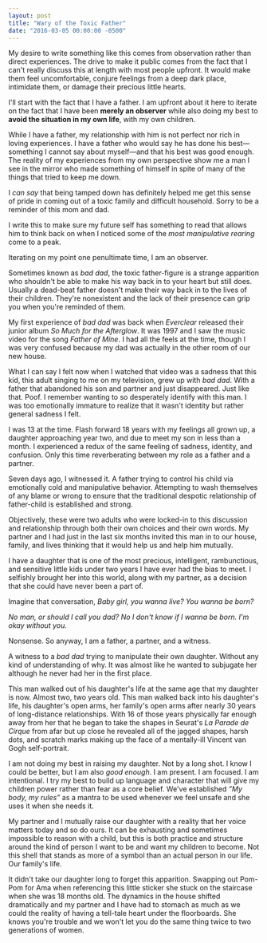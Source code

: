 ```yaml
---
layout: post
title: "Wary of the Toxic Father"
date: "2016-03-05 00:00:00 -0500"
---
```


My desire to write something like this comes from observation rather than direct
experiences. The drive to make it public comes from the fact that I can't really
discuss this at length with most people upfront. It would make them feel
uncomfortable, conjure feelings from a deep dark place, intimidate them, or
damage their precious little hearts.

I'll start with the fact that I have a father. I am upfront about it here to
iterate on the fact that I have been **merely an observer** while also doing my
best to **avoid the situation in my own life**, with my own children.

While I have a father, my relationship with him is not perfect nor rich in
loving experiences. I have a father who would say he has done his best—something
I cannot say about myself—and that his best was good enough. The reality of
my experiences from my own perspective show me a man I see in the mirror who
made something of himself in spite of many of the things that tried to keep me
down.

I *can say* that being tamped down has definitely helped me get this sense of
pride in coming out of a toxic family and difficult household. Sorry to be a
reminder of this mom and dad.

I write this to make sure my future self has something to read that allows him
to think back on when I noticed some of the *most manipulative rearing* come to
a peak.

Iterating on my point one penultimate time, I am an observer.

Sometimes known as *bad dad*, the toxic father-figure is a strange apparition
who shouldn't be able to make his way back in to your heart but still does.
Usually a dead-beat father doesn't make their way back in to the lives of their
children. They're nonexistent and the lack of their presence can grip you when
you're reminded of them.

My first experience of *bad dad* was back when *Everclear* released their junior
album *So Much for the Afterglow*. It was 1997 and I saw the music video for the
song *Father of Mine*. I had all the feels at the time, though I was very
confused because my dad was actually in the other room of our new house.

What I can say I felt now when I watched that video was a sadness that this kid,
this adult singing to me on my television, grew up with *bad dad*. With a father
that abandoned his son and partner and just disappeared. Just like that. Poof. I
remember wanting to so desperately identify with this man. I was too emotionally
immature to realize that it wasn't identity but rather general sadness I felt.

I was 13 at the time. Flash forward 18 years with my feelings all grown up, a
daughter approaching year two, and due to meet my son in less than a month. I
experienced a redux of the same feeling of sadness, identity, and confusion.
Only this time reverberating between my role as a father and a partner.

Seven days ago, I witnessed it. A father trying to control his child via
emotionally cold and manipulative behavior. Attempting to wash themselves of any
blame or wrong to ensure that the traditional despotic relationship of
father-child is established and strong.

Objectively, these were two adults who were locked-in to this discussion and
relationship through both their own choices and their own words. My partner and
I had just in the last six months invited this man in to our house, family, and
lives thinking that it would help us and help him mutually.

I have a daughter that is one of the most precious, intelligent, rambunctious,
and sensitive little kids under two years I have ever had the bias to meet. I
selfishly brought her into this world, along with my partner, as a decision that
she could have never been a part of.

Imagine that conversation, *Baby girl, you wanna live? You wanna be born?*

*No man, or should I call you dad? No I don't know if I wanna be born. I'm
okay without you.*

Nonsense. So anyway, I am a father, a partner, and a witness.

A witness to a *bad dad* trying to manipulate their own daughter. Without any
kind of understanding of why. It was almost like he wanted to subjugate her
although he never had her in the first place.

This man walked out of his daughter's life at the same age that my daughter is
now. Almost two, two years old. This man walked back into his daughter's life,
his daughter's open arms, her family's open arms after nearly 30 years of
long-distance relationships. With 16 of those years physically far enough away
from her that he began to take the shapes in Seurat's *La Parade de Cirque* from
afar but up close he revealed all of the jagged shapes, harsh dots, and scratch
marks making up the face of a mentally-ill Vincent van Gogh self-portrait.

I am not doing my best in raising my daughter. Not by a long shot. I know I
could be better, but I am also *good enough*. I am present. I am focused. I am
intentional. I try my best to build up language and character that will give my
children power rather than fear as a core belief. We've established *”My body,
my rules”* as a mantra to be used whenever we feel unsafe and she uses it when
she needs it.

My partner and I mutually raise our daughter with a reality that her voice
matters today and so do ours. It can be exhausting and sometimes impossible to
reason with a child, but this is both practice and structure around the kind of
person I want to be and want my children to become. Not this shell that stands
as more of a symbol than an actual person in our life. Our family's life.

It didn't take our daughter long to forget this apparition. Swapping out Pom-Pom
for Ama when referencing this little sticker she stuck on the staircase when she
was 18 months old. The dynamics in the house shifted dramatically and my
partner and I have had to stomach as much as we could the reality of having a
tell-tale heart under the floorboards. She knows you're trouble and we won't let
you do the same thing twice to two generations of women.
